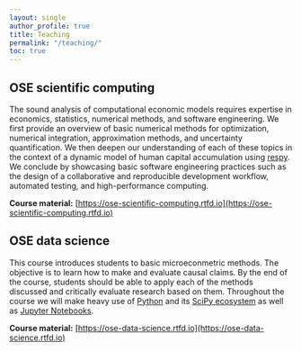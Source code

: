 ```yaml
---
layout: single
author_profile: true
title: Teaching
permalink: "/teaching/"
toc: true
---
```


## OSE scientific computing

The sound analysis of computational economic models requires expertise in economics, statistics, numerical methods, and software engineering. We first provide an overview of basic numerical methods for optimization, numerical integration, approximation methods, and uncertainty quantification. We then deepen our understanding of each of these topics in the context of a dynamic model of human capital accumulation using [respy](https://respy.readthedocs.io). We conclude by showcasing basic software engineering practices such as the design of a collaborative and reproducible development workflow, automated testing, and high-performance computing.

**Course material:** [https://ose-scientific-computing.rtfd.io](https://ose-scientific-computing.rtfd.io)

## OSE data science

This course introduces students to basic microeconmetric methods. The objective is to learn how to make and evaluate causal claims. By the end of the course, students should be able to apply each of the methods discussed and critically evaluate research based on them. Throughout the course we will make heavy use of [Python](https://respy.readthedocs.io) and its [SciPy ecosystem](https://www.scipy.org) as well as [Jupyter Notebooks](https://jupyter.org/).

**Course material:** [https://ose-data-science.rtfd.io](https://ose-data-science.rtfd.io)

